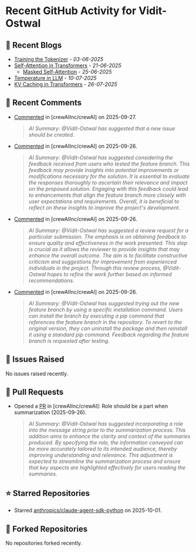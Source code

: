 # Recent GitHub Activity for Vidit-Ostwal

## 📝 Recent Blogs
- [Training the Tokenizer](https://www.notion.so/207e478805d48090b34fcc5c8e8c3c01?v=207e478805d480cfac6c000ca3c80482) - *03-06-2025*
- [Self-Attention in Transformers](https://www.notion.so/viditostwal/Self-Attention-in-Transformers-216e478805d48005b515fac90e1d76e0) - *21-06-2025*
  - [Masked Self-Attention](https://www.notion.so/viditostwal/Self-Attention-in-Transformers-216e478805d48005b515fac90e1d76e0) - *25-06-2025*
- [Temperature in LLM](https://open.substack.com/pub/viditostwal/p/how-does-temperature-changes-the?r=m52qu&utm_campaign=post&utm_medium=web&showWelcomeOnShare=false) - *10-07-2025*
- [KV Caching in Transformers](https://open.substack.com/pub/viditostwal/p/kv-key-value-cache-in-transformers?r=m52qu&utm_campaign=post&utm_medium=web&showWelcomeOnShare=false) - *26-07-2025*
## 💬 Recent Comments
- [Commented](https://github.com/crewAIInc/crewAI/pull/3225#issuecomment-3341342430) in [crewAIInc/crewAI] on 2025-09-27.
  > *AI Summary: @Vidit-Ostwal has suggested that a new issue should be created.*
- [Commented](https://github.com/crewAIInc/crewAI/pull/3591#issuecomment-3339914567) in [crewAIInc/crewAI] on 2025-09-26.
  > *AI Summary: @Vidit-Ostwal has suggested considering the feedback received from users who tested the feature branch. This feedback may provide insights into potential improvements or modifications necessary for the solution. It is essential to evaluate the responses thoroughly to ascertain their relevance and impact on the proposed solution. Engaging with this feedback could lead to enhancements that align the feature branch more closely with user expectations and requirements. Overall, it is beneficial to reflect on these insights to improve the project's development.*
- [Commented](https://github.com/crewAIInc/crewAI/pull/3601#issuecomment-3339015287) in [crewAIInc/crewAI] on 2025-09-26.
  > *AI Summary: @Vidit-Ostwal has suggested a review request for a particular submission. The emphasis is on obtaining feedback to ensure quality and effectiveness in the work presented. This step is crucial as it allows the reviewer to provide insights that may enhance the overall outcome. The aim is to facilitate constructive criticism and suggestions for improvement from experienced individuals in the project. Through this review process, @Vidit-Ostwal hopes to refine the work further based on informed recommendations.*
- [Commented](https://github.com/crewAIInc/crewAI/issues/2885#issuecomment-3338740438) in [crewAIInc/crewAI] on 2025-09-26.
  > *AI Summary: @Vidit-Ostwal has suggested trying out the new feature branch by using a specific installation command. Users can install the branch by executing a pip command that references the feature branch in the repository. To revert to the original version, they can uninstall the package and then reinstall it using a standard pip command. Feedback regarding the feature branch is requested after testing.*

## 🐛 Issues Raised
No issues raised recently.

## 🚀 Pull Requests
- Opened a [PR](https://github.com/crewAIInc/crewAI/pull/3601) in [crewAIInc/crewAI]: Role should be a part when summarization (2025-09-26).
  > *AI Summary: @Vidit-Ostwal has suggested incorporating a role into the message string prior to the summarization process. This addition aims to enhance the clarity and context of the summaries produced. By specifying the role, the information conveyed can be more accurately tailored to its intended audience, thereby improving understanding and relevance. This adjustment is expected to streamline the summarization process and ensure that key aspects are highlighted effectively for users reading the summaries.*

## ⭐ Starred Repositories
- Starred [anthropics/claude-agent-sdk-python](https://github.com/anthropics/claude-agent-sdk-python) on 2025-10-01.

## 🍴 Forked Repositories
No repositories forked recently.
